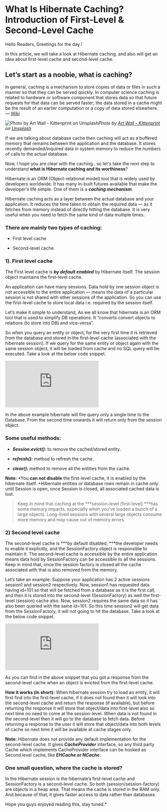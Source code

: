 
# What Is Hibernate Caching? Introduction of First-Level & Second-Level Cache

Hello Readers, Greetings for the day.!

In this article, we will take a look at Hibernate caching, and also will get an idea about first-level cache and second-level cache.

## **Let’s start as a noobie, what is caching?**

In general, caching is a mechanism to store copies of data or files in such a manner so that they can be served quickly. In computer science caching is related to hardware or software component that stores data so that future requests for that data can be served faster; the data stored in a cache might be the result of an earlier computation or a copy of data stored elsewhere. — [Wiki](https://en.wikipedia.org/wiki/Cache_(computing))

![Photo by [Art Wall - Kittenprint](https://unsplash.com/@artwall_hd?utm_source=medium&utm_medium=referral) on [Unsplash](https://unsplash.com?utm_source=medium&utm_medium=referral)](https://cdn-images-1.medium.com/max/11232/0*sDfWCU4zzIIDKQin)*Photo by [Art Wall - Kittenprint](https://unsplash.com/@artwall_hd?utm_source=medium&utm_medium=referral) on [Unsplash](https://unsplash.com?utm_source=medium&utm_medium=referral)*

If we are talking about database cache then caching will act as a buffered memory that remains between the application and the database. It stores recently demanded/inquired data in system memory to reduce the numbers of calls to the actual database.

Now, I hope you are clear with the caching.. so let's take the next step to understand **what is Hibernate caching and its worthiness**?

Hibernate is an ORM (Object-relational model) tool that is widely used by developers worldwide. It has many in-built futures available that make the developer’s life simple. One of them is a ***caching mechanism***.

Hibernate caching acts as a layer between the actual database and your application. It reduces the time taken to obtain the required data — as it fetches from memory instead of directly hitting the database. It is very useful when you need to fetch the same kind of data multiple times.

### There are mainly two types of caching:

* First level cache

* Second-level cache

### **1). First level cache**

The First level cache is ***by default enabled*** by Hibernate itself. The session object maintains the first-level cache.

An application can have many sessions. Data hold by one session object is not accessible to the entire application — means the data of a particular session is not shared with other sessions of the application. So you can use the first-level cache to store local data i.e. required by the session itself.

Let’s make it simple to understand, As we all know that hibernate is an ORM tool that is used to simplify DB operations. It “converts convert objects to relations (to store into DB) and vice-versa”.

So when you query an entity or object, for the very first time it is retrieved from the database and stored in the first-level cache (associated with the hibernate session). If we query for the same entity or object again with the same session object, it will be loaded from cache and no SQL query will be executed. Take a look at the below code snippet.

<iframe src="https://medium.com/media/499f1c35f20d73d87b6e31bf267374da" frameborder=0></iframe>

In the above example hibernate will fire query only a single time to the Database. From the second time onwards it will return only from the session object.

### Some useful methods:

* ***Session.evict():*** to remove the cached/stored entity.

* ***refresh():*** method to refresh the cache.

* ***clear():*** method to remove all the entities from the cache.

**Note:** *You **can not disable** the first-level cache, it is enabled by the hibernate itself. *Hibernate entities or database rows remain in cache only until Session is open, once Session is closed, all associated cached data is lost.
> Keep in mind that caching at the ***session-level (first-level) ***has some memory impacts, especially when you’ve loaded a bunch of a large objects. Long-lived sessions with several large objects consume more memory and may cause out of memory errors.

### 2) Second level cache

The second-level cache is ***by default disabled, ***the developer needs to enable it explicitly, and the SessionFactory object is responsible to maintain it. The second-level cache is accessible by the entire application means data hold by SessionFactory can be accessible to all the sessions. Keep in mind that, once the session factory is closed all the cache associated with that is also removed from the memory.

Let’s take an example: Suppose your application has 2 active sessions session1 and session2 respectively. Now, session1 has requested data having id=101 so that will be fetched from a database as it is the first call, and then it is stored into the second-level (SessionFactory) as well the first-level (session) cache also. Now, session2 requires the same data so it has also been queried with the same id=101. So this time session2 will get data from the SessionFactory, it will not going to hit the database. Take a look at the below code snippet.

<iframe src="https://medium.com/media/37bb1b2bc299cf590d5a4b330dfe2dbe" frameborder=0></iframe>

As you can find in the above snippet that you got a response from the second-level cache when an object is evicted from the first-level cache.

**How it works (in short):** When hibernate session try to load an entity, it will first find into the first-level cache, if it does not found then it will look into the second-level cache and return the response (if available), but before returning the response it will store that object/data into first-level also so next time no need to come at the session-level. When data is not found in the second-level then it will go to the database to fetch data. Before returning a response to the user it will store that object/data into both levels of cache so next time it will be available at cache stages only.

**Note:** Hibernate does not provide any default implementation for the second-level cache. It gives ***CacheProvider*** interface, so any third party Cache which implements CacheProvider interface can be hooked as Second level cache, like ***EHCache or NCache***.

### One small question, where the cache is stored?

In the Hibernate session is the hibernate’s first-level cache and SessionFactory is a second-level cache. So both (session/session-factory) are objects in a heap area. That means the cache is stored in the RAM only. And because of that, it gives faster access to data rather than databases.

Hope you guys enjoyed reading this, stay tuned.*
